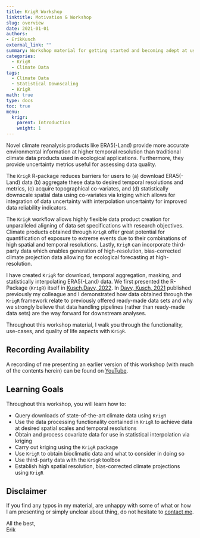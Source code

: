 ```yaml
---
title: KrigR Workshop
linktitle: Motivation & Workshop
slug: overview
date: 2021-01-01
authors:
- ErikKusch
external_link: ""
summary: Workshop material for getting started and becoming adept at using the `R` Package `KrigR`.
categories:
  - KrigR
  - Climate Data
tags:
  - Climate Data
  - Statistical Downscaling
  - KrigR
math: true
type: docs
toc: true 
menu:
  krigr:
    parent: Introduction
    weight: 1
---
```


Novel climate reanalysis products like ERA5(-Land) provide more accurate environmental information at higher temporal resolution than traditional climate data products used in ecological applications. Furthermore, they provide uncertainty metrics useful for assessing data quality.

The `KrigR` R-package reduces barriers for users to (a) download ERA5(-Land) data (b) aggregate these data to desired temporal resolutions and metrics, (c) acquire topographical co-variates, and (d) statistically downscale spatial data using co-variates via kriging which allows for integration of data uncertainty with interpolation uncertainty for improved data reliability indicators.

The `KrigR` workflow allows highly flexible data product creation for unparalleled aligning of data set specifications with research objectives. Climate products obtained through `KrigR` offer great potential for quantification of exposure to extreme events due to their combinations of high spatial and temporal resolutions. Lastly, `KrigR` can incorporate third-party data which enables generation of high-resolution, bias-corrected climate projection data allowing for ecological forecasting at high-resolution.

I have created `KrigR` for download, temporal aggregation, masking, and statistically interpolating ERA5(-Land) data. We first presented the R-Package (`KrigR`) itself in [Kusch,Davy, 2022](https://doi.org/10.1088/1748-9326/ac48b3). In [Davy, Kusch, 2021](https://doi.org/10.1088/1748-9326/ac39bf) published previously my colleague and I demonstrated how data obtained through the `KrigR` framework relate to previously offered ready-made data sets and why we strongly believe that data handling pipelines (rather than ready-made data sets) are the way forward for downstream analyses.

Throughout this workshop material, I walk you through the functionality, use-cases, and quality of life aspects with `KrigR`.


## Recording Availability
A recording of me presenting an earlier version of this workshop (with much of the contents herein) can be found on [YouTube](https://www.youtube.com/watch?v=wwb107L4wVw&ab_channel=ErikKusch).

## Learning Goals 

Throughout this workshop, you will learn how to:  

- Query downloads of state-of-the-art climate data using `KrigR`  
- Use the data processing functionality contained in `KrigR` to achieve data at desired spatial scales and temporal resolutions  
- Obtain and process covariate data for use in statistical interpolation via kriging  
- Carry out kriging using the `KrigR` package  
- Use `KrigR` to obtain bioclimatic data and what to consider in doing so  
- Use third-party data with the `KrigR` toolbox  
- Establish high spatial resolution, bias-corrected climate projections using `KrigR`


## Disclaimer

If you find any typos in my material, are unhappy with some of what or how I am presenting or simply unclear about thing, do not hesitate to [contact me](/about/#contact).

All the best,  
Erik
